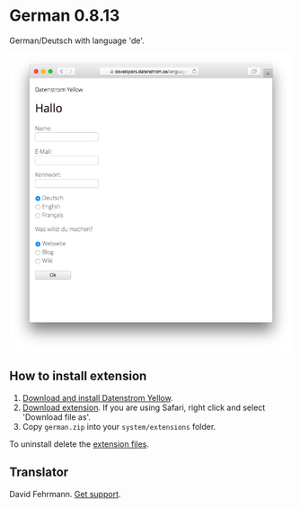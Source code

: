 German 0.8.13
============
German/Deutsch with language 'de'.

<p align="center"><img src="german-screenshot.png?raw=true" alt="Screenshot"></p>

## How to install extension

1. [Download and install Datenstrom Yellow](https://github.com/datenstrom/yellow/).
2. [Download extension](https://github.com/datenstrom/yellow-extensions/raw/master/zip/german.zip). If you are using Safari, right click and select 'Download file as'.
3. Copy `german.zip` into your `system/extensions` folder.

To uninstall delete the [extension files](extension.ini).

## Translator

David Fehrmann. [Get support](https://extensions.datenstrom.se/help/).
